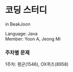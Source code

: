 # 코딩 스터디
in BeakJoon  
  
Language: Java  
Member: Yoon A, Jeong Mi  
  
### 주차별 문제
1주차: 평균(1546), OX퀴즈(8958)  